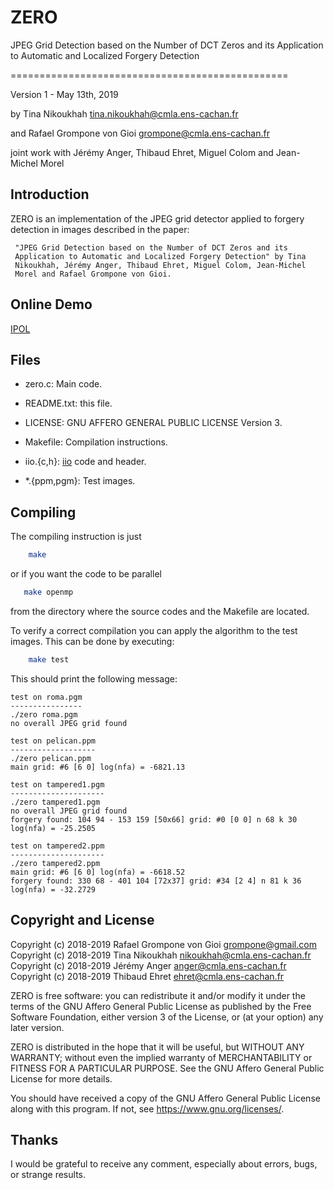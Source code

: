 ZERO
===

JPEG Grid Detection based on the Number of DCT Zeros
and its Application to Automatic and Localized Forgery Detection

================================================

Version 1 - May 13th, 2019

by Tina Nikoukhah <tina.nikoukhah@cmla.ens-cachan.fr>

and Rafael Grompone von Gioi <grompone@cmla.ens-cachan.fr>

joint work with Jérémy Anger, Thibaud Ehret, Miguel Colom and Jean-Michel Morel


Introduction
------------

ZERO is an implementation of the JPEG grid detector applied to forgery
detection in images described in the paper:

     "JPEG Grid Detection based on the Number of DCT Zeros and its
     Application to Automatic and Localized Forgery Detection" by Tina
     Nikoukhah, Jérémy Anger, Thibaud Ehret, Miguel Colom, Jean-Michel
     Morel and Rafael Grompone von Gioi.


Online Demo
------------

[IPOL](https://ipolcore.ipol.im/demo/clientApp/demo.html?id=77777000073)

Files
-----

- zero.c: Main code.

- README.txt: this file.

- LICENSE: GNU AFFERO GENERAL PUBLIC LICENSE Version 3.

- Makefile: Compilation instructions.

- iio.{c,h}: [iio](https://github.com/mnhrdt/iio) code and header.

- *.{ppm,pgm}: Test images.


Compiling
---------
The compiling instruction is just
```bash
    make
```
or if you want the code to be parallel
```bash
   make openmp
```
from the directory where the source codes and the Makefile are located.


To verify a correct compilation you can apply the algorithm to the
test images. This can be done by executing:
```bash
    make test
```

This should print the following message:
```
test on roma.pgm
----------------
./zero roma.pgm
no overall JPEG grid found

test on pelican.ppm
-------------------
./zero pelican.ppm
main grid: #6 [6 0] log(nfa) = -6821.13

test on tampered1.pgm
---------------------
./zero tampered1.pgm
no overall JPEG grid found
forgery found: 104 94 - 153 159 [50x66] grid: #0 [0 0] n 68 k 30 log(nfa) = -25.2505

test on tampered2.ppm
---------------------
./zero tampered2.ppm
main grid: #6 [6 0] log(nfa) = -6618.52
forgery found: 330 68 - 401 104 [72x37] grid: #34 [2 4] n 81 k 36 log(nfa) = -32.2729
```


Copyright and License
---------------------

Copyright (c) 2018-2019 Rafael Grompone von Gioi <grompone@gmail.com>
Copyright (c) 2018-2019 Tina Nikoukhah <nikoukhah@cmla.ens-cachan.fr>
Copyright (c) 2018-2019 Jérémy Anger <anger@cmla.ens-cachan.fr>
Copyright (c) 2018-2019 Thibaud Ehret <ehret@cmla.ens-cachan.fr>

ZERO is free software: you can redistribute it and/or modify
it under the terms of the GNU Affero General Public License as
published by the Free Software Foundation, either version 3 of the
License, or (at your option) any later version.

ZERO is distributed in the hope that it will be useful,
but WITHOUT ANY WARRANTY; without even the implied warranty of
MERCHANTABILITY or FITNESS FOR A PARTICULAR PURPOSE. See the
GNU Affero General Public License for more details.

You should have received a copy of the GNU Affero General Public License
along with this program. If not, see <https://www.gnu.org/licenses/>.


Thanks
------

I would be grateful to receive any comment, especially about errors,
bugs, or strange results.
